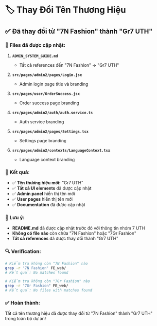 # 🏷️ Thay Đổi Tên Thương Hiệu

## ✅ **Đã thay đổi từ "7N Fashion" thành "Gr7 UTH"**

### 📁 **Files đã được cập nhật:**

1. **`ADMIN_SYSTEM_GUIDE.md`**
   - Tất cả references đến "7N Fashion" → "Gr7 UTH"

2. **`src/pages/admin2/pages/Login.jsx`**
   - Admin login page title và branding

3. **`src/pages/user/OrderSuccess.jsx`**
   - Order success page branding

4. **`src/pages/admin2/auth/auth.service.ts`**
   - Auth service branding

5. **`src/pages/admin2/pages/Settings.tsx`**
   - Settings page branding

6. **`src/pages/admin2/contexts/LanguageContext.tsx`**
   - Language context branding

### 🎯 **Kết quả:**

- ✅ **Tên thương hiệu mới:** "Gr7 UTH"
- ✅ **Tất cả UI elements** đã được cập nhật
- ✅ **Admin panel** hiển thị tên mới
- ✅ **User pages** hiển thị tên mới
- ✅ **Documentation** đã được cập nhật

### 📝 **Lưu ý:**

- **README.md** đã được cập nhật trước đó với thông tin nhóm 7 UTH
- **Không có file nào** còn chứa "7N Fashion" hoặc "7Gr Fashion"
- **Tất cả references** đã được thay đổi thành "Gr7 UTH"

### 🔍 **Verification:**

```bash
# Kiểm tra không còn "7N Fashion" nào
grep -r "7N Fashion" FE_web/
# Kết quả: No matches found

# Kiểm tra không còn "7Gr Fashion" nào  
grep -r "7Gr Fashion" FE_web/
# Kết quả: No files with matches found
```

### ✅ **Hoàn thành:**

Tất cả tên thương hiệu đã được thay đổi từ "7N Fashion" thành "Gr7 UTH" trong toàn bộ dự án!
